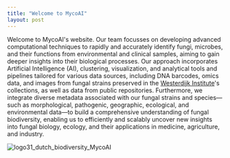 ```yaml
---
title: "Welcome to MycoAI"
layout: post
---
```


Welcome to MycoAI's website. 
Our team  focusses on developing advanced computational techniques to rapidly and accurately identify fungi, microbes, and their functions from environmental and clinical samples, aiming to gain deeper insights into their biological processes. Our approach incorporates Artificial Intelligence (AI), clustering, visualization, and analytical tools and pipelines tailored for various data sources, including DNA barcodes, omics data, and images from fungal strains preserved in the [Westerdijk Institute](https://wi.knaw.nl/)'s collections, as well as data from public repositories. Furthermore, we integrate diverse metadata associated with our fungal strains and species—such as morphological, pathogenic, geographic, ecological, and environmental data—to build a comprehensive understanding of fungal biodiversity, enabling us to efficiently and scalably uncover new insights into fungal biology, ecology, and their applications in medicine, agriculture, and industry.

![logo31_dutch_biodiversity_MycoAI](https://github.com/user-attachments/assets/2515b095-521d-4ad1-9b64-b2f936cf601b)
